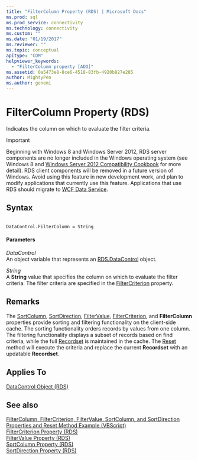 ```yaml
---
title: "FilterColumn Property (RDS) | Microsoft Docs"
ms.prod: sql
ms.prod_service: connectivity
ms.technology: connectivity
ms.custom: ""
ms.date: "01/19/2017"
ms.reviewer: ""
ms.topic: conceptual
apitype: "COM"
helpviewer_keywords: 
  - "FilterColumn property [ADO]"
ms.assetid: 0a5473e8-8ce6-4518-83fb-4920b827e285
author: MightyPen
ms.author: genemi
---
```

# FilterColumn Property (RDS)
Indicates the column on which to evaluate the filter criteria.  
  
> [!IMPORTANT]
>  Beginning with Windows 8 and Windows Server 2012, RDS server components are no longer included in the Windows operating system (see Windows 8 and [Windows Server 2012 Compatibility Cookbook](https://www.microsoft.com/download/details.aspx?id=27416) for more detail). RDS client components will be removed in a future version of Windows. Avoid using this feature in new development work, and plan to modify applications that currently use this feature. Applications that use RDS should migrate to [WCF Data Service](https://go.microsoft.com/fwlink/?LinkId=199565).  
  
## Syntax  
  
```  
  
DataControl.FilterColumn = String  
```  
  
#### Parameters  
 *DataControl*  
 An object variable that represents an [RDS.DataControl](../../../ado/reference/rds-api/datacontrol-object-rds.md) object.  
  
 *String*  
 A **String** value that specifies the column on which to evaluate the filter criteria. The filter criteria are specified in the [FilterCriterion](../../../ado/reference/rds-api/filtercriterion-property-rds.md) property.  
  
## Remarks  
 The [SortColumn](../../../ado/reference/rds-api/sortcolumn-property-rds.md), [SortDirection](../../../ado/reference/rds-api/sortdirection-property-rds.md), [FilterValue](../../../ado/reference/rds-api/filtervalue-property-rds.md), [FilterCriterion](../../../ado/reference/rds-api/filtercriterion-property-rds.md), and **FilterColumn** properties provide sorting and filtering functionality on the client-side cache. The sorting functionality orders records by values from one column. The filtering functionality displays a subset of records based on find criteria, while the full [Recordset](../../../ado/reference/ado-api/recordset-object-ado.md) is maintained in the cache. The [Reset](../../../ado/reference/rds-api/reset-method-rds.md) method will execute the criteria and replace the current **Recordset** with an updatable **Recordset**.  
  
## Applies To  
 [DataControl Object (RDS)](../../../ado/reference/rds-api/datacontrol-object-rds.md)  
  
## See also  
 [FilterColumn, FilterCriterion, FilterValue, SortColumn, and SortDirection Properties and Reset Method Example (VBScript)](../../../ado/reference/rds-api/filter-column-criterion-value-sortcolumn-sortdirection-example-vbscript.md)   
 [FilterCriterion Property (RDS)](../../../ado/reference/rds-api/filtercriterion-property-rds.md)   
 [FilterValue Property (RDS)](../../../ado/reference/rds-api/filtervalue-property-rds.md)   
 [SortColumn Property (RDS)](../../../ado/reference/rds-api/sortcolumn-property-rds.md)   
 [SortDirection Property (RDS)](../../../ado/reference/rds-api/sortdirection-property-rds.md)


